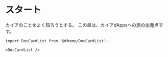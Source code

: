# スタート

カイアのことをよく知ろうとする。 この章は、カイアdAppsへの旅の出発点です。

```mdx-code-block
import DocCardList from '@theme/DocCardList';

<DocCardList />
```
